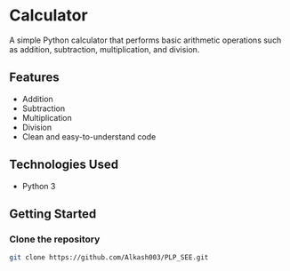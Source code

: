 # Calculator

A simple Python calculator that performs basic arithmetic operations such as addition, subtraction, multiplication, and division.

## Features

- Addition
- Subtraction
- Multiplication
- Division
- Clean and easy-to-understand code

## Technologies Used

- Python 3

## Getting Started

### Clone the repository

```bash
git clone https://github.com/Alkash003/PLP_SEE.git
